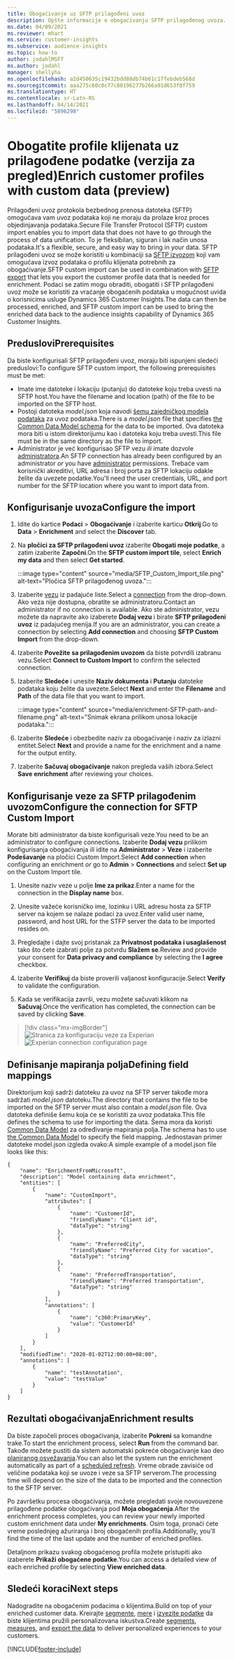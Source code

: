 ```yaml
---
title: Obogaćivanje uz SFTP prilagođeni uvoz
description: Opšte informacije o obogaćivanju SFTP prilagođenog uvoza.
ms.date: 04/09/2021
ms.reviewer: mhart
ms.service: customer-insights
ms.subservice: audience-insights
ms.topic: how-to
author: jodahlMSFT
ms.author: jodahl
manager: shellyha
ms.openlocfilehash: a2d450635c19432bdd88db74b61c17febdeb568d
ms.sourcegitcommit: aaa275c60c0c77c88196277b266a91d653f8f759
ms.translationtype: HT
ms.contentlocale: sr-Latn-RS
ms.lasthandoff: 04/14/2021
ms.locfileid: "5896298"
---
```

# <a name="enrich-customer-profiles-with-custom-data-preview"></a><span data-ttu-id="b8b10-103">Obogatite profile klijenata uz prilagođene podatke (verzija za pregled)</span><span class="sxs-lookup"><span data-stu-id="b8b10-103">Enrich customer profiles with custom data (preview)</span></span>

<span data-ttu-id="b8b10-104">Prilagođeni uvoz protokola bezbednog prenosa datoteka (SFTP) omogućava vam uvoz podataka koji ne moraju da prolaze kroz proces objedinjavanja podataka.</span><span class="sxs-lookup"><span data-stu-id="b8b10-104">Secure File Transfer Protocol (SFTP) custom import enables you to import data that does not have to go through the process of data unification.</span></span> <span data-ttu-id="b8b10-105">To je fleksibilan, siguran i lak način unosa podataka.</span><span class="sxs-lookup"><span data-stu-id="b8b10-105">It's a flexible, secure, and easy way to bring in your data.</span></span> <span data-ttu-id="b8b10-106">SFTP prilagođeni uvoz se može koristiti u kombinaciji sa [SFTP izvozom](export-sftp.md) koji vam omogućava izvoz podataka o profilu klijenata potrebnih za obogaćivanje.</span><span class="sxs-lookup"><span data-stu-id="b8b10-106">SFTP custom import can be used in combination with [SFTP export](export-sftp.md) that lets you export the customer profile data that is needed for enrichment.</span></span> <span data-ttu-id="b8b10-107">Podaci se zatim mogu obraditi, obogatiti i SFTP prilagođeni uvoz može se koristiti za vraćanje obogaćenih podataka u mogućnost uvida o korisnicima usluge Dynamics 365 Customer Insights.</span><span class="sxs-lookup"><span data-stu-id="b8b10-107">The data can then be processed, enriched, and SFTP custom import can be used to bring the enriched data back to the audience insights capability of Dynamics 365 Customer Insights.</span></span>

## <a name="prerequisites"></a><span data-ttu-id="b8b10-108">Preduslovi</span><span class="sxs-lookup"><span data-stu-id="b8b10-108">Prerequisites</span></span>

<span data-ttu-id="b8b10-109">Da biste konfigurisali SFTP prilagođeni uvoz, moraju biti ispunjeni sledeći preduslovi:</span><span class="sxs-lookup"><span data-stu-id="b8b10-109">To configure SFTP custom import, the following prerequisites must be met:</span></span>

- <span data-ttu-id="b8b10-110">Imate ime datoteke i lokaciju (putanju) do datoteke koju treba uvesti na SFTP host.</span><span class="sxs-lookup"><span data-stu-id="b8b10-110">You have the filename and location (path) of the file to be imported on the SFTP host.</span></span>
- <span data-ttu-id="b8b10-111">Postoji datoteka *model.json* koja navodi [šemu zajedničkog modela podataka](/common-data-model/) za uvoz podataka.</span><span class="sxs-lookup"><span data-stu-id="b8b10-111">There is a *model.json* file that specifies [the Common Data Model schema](/common-data-model/) for the data to be imported.</span></span> <span data-ttu-id="b8b10-112">Ova datoteka mora biti u istom direktorijumu kao i datoteka koju treba uvesti.</span><span class="sxs-lookup"><span data-stu-id="b8b10-112">This file must be in the same directory as the file to import.</span></span>
- <span data-ttu-id="b8b10-113">Administrator je već konfigurisao SFTP vezu *ili* imate dozvole [administratora](permissions.md#administrator).</span><span class="sxs-lookup"><span data-stu-id="b8b10-113">An SFTP connection has already been configured by an administrator *or* you have [administrator](permissions.md#administrator) permissions.</span></span> <span data-ttu-id="b8b10-114">Trebaće vam korisnički akreditivi, URL adresa i broj porta za SFTP lokaciju odakle želite da uvezete podatke.</span><span class="sxs-lookup"><span data-stu-id="b8b10-114">You'll need the user credentials, URL, and port number for the SFTP location where you want to import data from.</span></span>


## <a name="configure-the-import"></a><span data-ttu-id="b8b10-115">Konfigurisanje uvoza</span><span class="sxs-lookup"><span data-stu-id="b8b10-115">Configure the import</span></span>

1. <span data-ttu-id="b8b10-116">Idite do kartice **Podaci** > **Obogaćivanje** i izaberite karticu **Otkrij**.</span><span class="sxs-lookup"><span data-stu-id="b8b10-116">Go to **Data** > **Enrichment** and select the **Discover** tab.</span></span>

1. <span data-ttu-id="b8b10-117">Na **pločici za SFTP prilagođeni uvoz** izaberite **Obogati moje podatke**, a zatim izaberite **Započni**.</span><span class="sxs-lookup"><span data-stu-id="b8b10-117">On the **SFTP custom import tile**, select **Enrich my data** and then select **Get started**.</span></span>

   :::image type="content" source="media/SFTP_Custom_Import_tile.png" alt-text="Pločica SFTP prilagođenog uvoza.":::

1. <span data-ttu-id="b8b10-119">Izaberite [vezu](connections.md) iz padajuće liste.</span><span class="sxs-lookup"><span data-stu-id="b8b10-119">Select a [connection](connections.md) from the drop-down.</span></span> <span data-ttu-id="b8b10-120">Ako veza nije dostupna, obratite se administratoru.</span><span class="sxs-lookup"><span data-stu-id="b8b10-120">Contact an administrator if no connection is available.</span></span> <span data-ttu-id="b8b10-121">Ako ste administrator, vezu možete da napravite ako izaberete **Dodaj vezu** i birate **SFTP prilagođeni uvoz** iz padajućeg menija.</span><span class="sxs-lookup"><span data-stu-id="b8b10-121">If you are an administrator, you can create a connection by selecting **Add connection** and choosing **SFTP Custom Import** from the drop-down.</span></span>

1. <span data-ttu-id="b8b10-122">Izaberite **Povežite sa prilagođenim uvozom** da biste potvrdili izabranu vezu.</span><span class="sxs-lookup"><span data-stu-id="b8b10-122">Select **Connect to Custom Import** to confirm the selected connection.</span></span>

1.  <span data-ttu-id="b8b10-123">Izaberite **Sledeće** i unesite **Naziv dokumenta** i **Putanju** datoteke podataka koju želite da uvezete.</span><span class="sxs-lookup"><span data-stu-id="b8b10-123">Select **Next** and enter the **Filename** and **Path** of the data file that you want to import.</span></span>

    :::image type="content" source="media/enrichment-SFTP-path-and-filename.png" alt-text="Snimak ekrana prilikom unosa lokacije podataka.":::

1. <span data-ttu-id="b8b10-125">Izaberite **Sledeće** i obezbedite naziv za obogaćivanje i naziv za izlazni entitet.</span><span class="sxs-lookup"><span data-stu-id="b8b10-125">Select **Next** and provide a name for the enrichment and a name for the output entity.</span></span> 

1. <span data-ttu-id="b8b10-126">Izaberite **Sačuvaj obogaćivanje** nakon pregleda vaših izbora.</span><span class="sxs-lookup"><span data-stu-id="b8b10-126">Select **Save enrichment** after reviewing your choices.</span></span>

## <a name="configure-the-connection-for-sftp-custom-import"></a><span data-ttu-id="b8b10-127">Konfigurisanje veze za SFTP prilagođenim uvozom</span><span class="sxs-lookup"><span data-stu-id="b8b10-127">Configure the connection for SFTP Custom Import</span></span> 

<span data-ttu-id="b8b10-128">Morate biti administrator da biste konfigurisali veze.</span><span class="sxs-lookup"><span data-stu-id="b8b10-128">You need to be an administrator to configure connections.</span></span> <span data-ttu-id="b8b10-129">Izaberite **Dodaj vezu** prilikom konfigurisanja obogaćivanja *ili* idite na **Administrator** > **Veze** i izaberite **Podešavanje** na pločici Custom Import.</span><span class="sxs-lookup"><span data-stu-id="b8b10-129">Select **Add connection** when configuring an enrichment *or* go to **Admin** > **Connections** and select **Set up** on the Custom Import tile.</span></span>

1. <span data-ttu-id="b8b10-130">Unesite naziv veze u polje **Ime za prikaz**.</span><span class="sxs-lookup"><span data-stu-id="b8b10-130">Enter a name for the connection in the **Display name** box.</span></span>

1. <span data-ttu-id="b8b10-131">Unesite važeće korisničko ime, lozinku i URL adresu hosta za SFTP server na kojem se nalaze podaci za uvoz.</span><span class="sxs-lookup"><span data-stu-id="b8b10-131">Enter valid user name, password, and host URL for the STFP server the data to be imported resides on.</span></span>

1. <span data-ttu-id="b8b10-132">Pregledajte i dajte svoj pristanak za **Privatnost podataka i usaglašenost** tako što ćete izabrati polje za potvrdu **Slažem se**.</span><span class="sxs-lookup"><span data-stu-id="b8b10-132">Review and provide your consent for **Data privacy and compliance** by selecting the **I agree** checkbox.</span></span>

1. <span data-ttu-id="b8b10-133">Izaberite **Verifikuj** da biste proverili valjanost konfiguracije.</span><span class="sxs-lookup"><span data-stu-id="b8b10-133">Select **Verify** to validate the configuration.</span></span>

1. <span data-ttu-id="b8b10-134">Kada se verifikacija završi, vezu možete sačuvati klikom na **Sačuvaj**.</span><span class="sxs-lookup"><span data-stu-id="b8b10-134">Once the verification has completed, the connection can be saved by clicking **Save**.</span></span>

> [!div class="mx-imgBorder"]
   > <span data-ttu-id="b8b10-135">![Stranica za konfiguraciju veze za Experian](media/enrichment-SFTP-connection.png "Stranica za konfiguraciju veze za Experian")</span><span class="sxs-lookup"><span data-stu-id="b8b10-135">![Experian connection configuration page](media/enrichment-SFTP-connection.png "Experian connection configuration page")</span></span>


## <a name="defining-field-mappings"></a><span data-ttu-id="b8b10-136">Definisanje mapiranja polja</span><span class="sxs-lookup"><span data-stu-id="b8b10-136">Defining field mappings</span></span> 

<span data-ttu-id="b8b10-137">Direktorijum koji sadrži datoteku za uvoz na SFTP server takođe mora sadržati *model.json* datoteku.</span><span class="sxs-lookup"><span data-stu-id="b8b10-137">The directory that contains the file to be imported on the SFTP server must also contain a *model.json* file.</span></span> <span data-ttu-id="b8b10-138">Ova datoteka definiše šemu koja će se koristiti za uvoz podataka.</span><span class="sxs-lookup"><span data-stu-id="b8b10-138">This file defines the schema to use for importing the data.</span></span> <span data-ttu-id="b8b10-139">Šema mora da koristi [Common Data Model](/common-data-model/) za određivanje mapiranja polja.</span><span class="sxs-lookup"><span data-stu-id="b8b10-139">The schema has to use [the Common Data Model](/common-data-model/) to specify the field mapping.</span></span> <span data-ttu-id="b8b10-140">Jednostavan primer datoteke model.json izgleda ovako:</span><span class="sxs-lookup"><span data-stu-id="b8b10-140">A simple example of a model.json file looks like this:</span></span>

```
{
    "name": "EnrichmentFromMicrosoft",
    "description": "Model containing data enrichment",
    "entities": [
        {
            "name": "CustomImport",
            "attributes": [
                {
                    "name": "CustomerId",
                    "friendlyName": "Client id",
                    "dataType": "string"
                },
                {
                    "name": "PreferredCity",
                    "friendlyName": "Preferred City for vacation",
                    "dataType": "string"
                },
                {
                    "name": "PreferredTransportation",
                    "friendlyName": "Preferred transportation",
                    "dataType": "string"
                }
            ],
            "annotations": [
                {
                    "name": "c360:PrimaryKey",
                    "value": "CustomerId"
                }
            ]
        }
    ],
    "modifiedTime": "2020-01-02T12:00:00+08:00",
    "annotations": [
        {
            "name": "testAnnotation",
            "value": "testValue"
        }
    ]
}
```

## <a name="enrichment-results"></a><span data-ttu-id="b8b10-141">Rezultati obogaćivanja</span><span class="sxs-lookup"><span data-stu-id="b8b10-141">Enrichment results</span></span>

<span data-ttu-id="b8b10-142">Da biste započeli proces obogaćivanja, izaberite **Pokreni** sa komandne trake.</span><span class="sxs-lookup"><span data-stu-id="b8b10-142">To start the enrichment process, select **Run** from the command bar.</span></span> <span data-ttu-id="b8b10-143">Takođe možete pustiti da sistem automatski pokreće obogaćivanje kao deo [planiranog osvežavanja](system.md#schedule-tab).</span><span class="sxs-lookup"><span data-stu-id="b8b10-143">You can also let the system run the enrichment automatically as part of a [scheduled refresh](system.md#schedule-tab).</span></span> <span data-ttu-id="b8b10-144">Vreme obrade zavisiće od veličine podataka koji se uvoze i veze sa SFTP serverom.</span><span class="sxs-lookup"><span data-stu-id="b8b10-144">The processing time will depend on the size of the data to be imported and the connection to the SFTP server.</span></span>

<span data-ttu-id="b8b10-145">Po završetku procesa obogaćivanja, možete pregledati svoje novouvezene prilagođene podatke obogaćivanja pod **Moja obogaćenja**.</span><span class="sxs-lookup"><span data-stu-id="b8b10-145">After the enrichment process completes, you can review your newly imported custom enrichment data under **My enrichments**.</span></span> <span data-ttu-id="b8b10-146">Osim toga, pronaći ćete vreme poslednjeg ažuriranja i broj obogaćenih profila.</span><span class="sxs-lookup"><span data-stu-id="b8b10-146">Additionally, you'll find the time of the last update and the number of enriched profiles.</span></span>

<span data-ttu-id="b8b10-147">Detaljnom prikazu svakog obogaćenog profila možete pristupiti ako izaberete **Prikaži obogaćene podatke**.</span><span class="sxs-lookup"><span data-stu-id="b8b10-147">You can access a detailed view of each enriched profile by selecting **View enriched data**.</span></span>

## <a name="next-steps"></a><span data-ttu-id="b8b10-148">Sledeći koraci</span><span class="sxs-lookup"><span data-stu-id="b8b10-148">Next steps</span></span>

<span data-ttu-id="b8b10-149">Nadogradite na obogaćenim podacima o klijentima.</span><span class="sxs-lookup"><span data-stu-id="b8b10-149">Build on top of your enriched customer data.</span></span> <span data-ttu-id="b8b10-150">Kreirajte [segmente](segments.md), [mere](measures.md) i [izvezite podatke](export-destinations.md) da biste klijentima pružili personalizovana iskustva.</span><span class="sxs-lookup"><span data-stu-id="b8b10-150">Create [segments](segments.md), [measures](measures.md), and [export the data](export-destinations.md) to deliver personalized experiences to your customers.</span></span>

[!INCLUDE[footer-include](../includes/footer-banner.md)]
